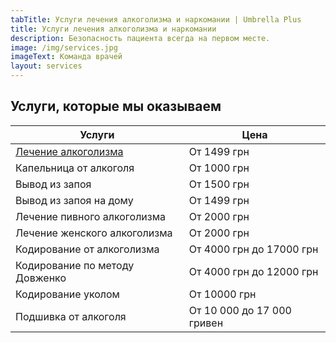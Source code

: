 ```yaml
---
tabTitle: Услуги лечения алкоголизма и наркомании | Umbrella Plus
title: Услуги лечения алкоголизма и наркомании
description: Безопасность пациента всегда на первом месте.
image: /img/services.jpg
imageText: Команда врачей
layout: services
---
```


## Услуги, которые мы оказываем

| Услуги                                                                   | Цена                       |
| ------------------------------------------------------------------------ | -------------------------- |
| [Лечение алкоголизма](https://umbrella-plus.com.ua/Lechenie_alkogolizma) | От 1499 грн                |
| Капельница от алкоголя                                                   | От 1000 грн                |
| Вывод из запоя                                                           | От 1500 грн                |
| Вывод из запоя на дому                                                   | От 1499 грн                |
| Лечение пивного алкоголизма                                              | От 2000 грн                |
| Лечение женского алкоголизма                                             | От 2000 грн                |
| Кодирование от алкоголизма                                               | От 4000 грн до 17000 грн   |
| Кодирование по методу Довженко                                           | От 4000 грн до 12000 грн   |
| Кодирование уколом                                                       | От 10000 грн               |
| Подшивка от алкоголя                                                     | От 10 000 до 17 000 гривен |
